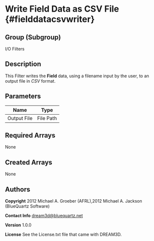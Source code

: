 Write Field Data as CSV File {#fielddatacsvwriter}
======

## Group (Subgroup) ##
I/O Filters


## Description ##
This Filter writes the __Field__ data, using a filename input by the user, to an output file in _CSV_ format.


## Parameters ##

| Name | Type |
|------|------|
| Output File | File Path |

## Required Arrays ##
None

## Created Arrays ##
None

## Authors ##

**Copyright** 2012 Michael A. Groeber (AFRL),2012 Michael A. Jackson (BlueQuartz Software)

**Contact Info** dream3d@bluequartz.net

**Version** 1.0.0

**License**  See the License.txt file that came with DREAM3D.



